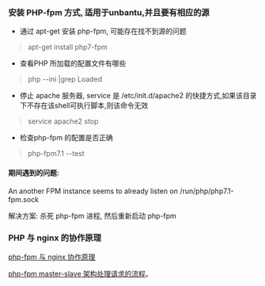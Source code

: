 ### 安装 PHP-fpm 方式, 适用于unbantu,并且要有相应的源

* 通过 apt-get 安装 php-fpm, 可能存在找不到源的问题

> apt-get install php7-fpm

* 查看PHP 所加载的配置文件有哪些

> php --ini |grep Loaded

* 停止 apache 服务器, service 是 /etc/init.d/apache2 的快捷方式,如果该目录下不存在该shell可执行脚本,则该命令无效

> service apache2 stop 

* 检查php-fpm 的配置是否正确

> php-fpm7.1 --test

#### 期间遇到的问题:

An another FPM instance seems to already listen on /run/php/php7.1-fpm.sock

解决方案:
杀死 php-fpm 进程, 然后重新启动  php-fpm


### PHP 与 nginx 的协作原理

[php-fpm 与 nginx 协作原理](http://blog.csdn.net/u013474436/article/details/52972699)

[php-fpm master-slave 架构处理请求的流程](php-fpm支持三种运行模式，分别为static、ondemand、dynamic，默认为dynamic)。

 
